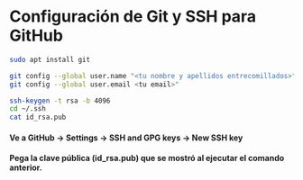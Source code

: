 # Configuración de Git y SSH para GitHub

```bash
sudo apt install git
```

```bash
git config --global user.name "<tu nombre y apellidos entrecomillados>"
git config --global user.email <tu email>"
```

```bash
ssh-keygen -t rsa -b 4096
cd ~/.ssh
cat id_rsa.pub
```
#### Ve a GitHub -> Settings -> SSH and GPG keys -> New SSH key
#### Pega la clave pública (id_rsa.pub) que se mostró al ejecutar el comando anterior.
